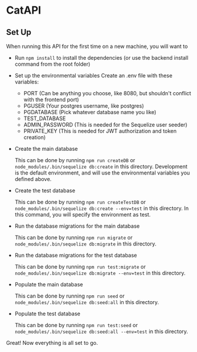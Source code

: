 # CatAPI

## Set Up 

When running this API for the first time on a new machine,
you will want to 
* Run `npm install` to install the dependencies (or use the backend install command from the root folder)
* Set up the environmental variables
    Create an .env file with these variables: 
    * PORT (Can be anything you choose, like 8080, but shouldn't conflict with the frontend port)
    * PGUSER (Your postgres username, like postgres)
    * PGDATABASE (Pick whatever database name you like)
    * TEST_DATABASE
    * ADMIN_PASSWORD (This is needed for the Sequelize user seeder)
    * PRIVATE_KEY (This is needed for JWT authorization and token creation)
* Create the main database

    This can be done by running `npm run createDB` or `node_modules/.bin/sequelize db:create` in this directory.
    Development is the default environment, and will use the environmental variables you defined above.

* Create the test database

    This can be done by running `npm run createTestDB` or `node_modules/.bin/sequelize db:create --env=test` in this directory.
    In this command, you will specify the environment as test.

* Run the database migrations for the main database

    This can be done by running `npm run migrate` or `node_modules/.bin/sequelize db:migrate` in this directory.

* Run the database migrations for the test database

    This can be done by running `npm run test:migrate` or `node_modules/.bin/sequelize db:migrate --env=test` in this directory.

* Populate the main database

    This can be done by running `npm run seed` or `node_modules/.bin/sequelize db:seed:all` in this directory.

* Populate the test database 

    This can be done by running `npm run test:seed` or `node_modules/.bin/sequelize db:seed:all --env=test` in this directory.

Great! Now everything is all set to go.